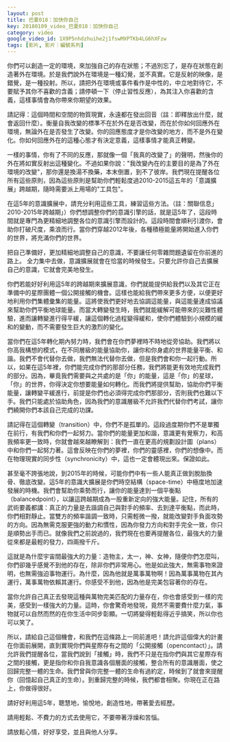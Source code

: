 ```yaml
---
layout: post
title: 巴夏018：加快你自己
key: 20180109_video_巴夏018：加快你自己
category: video
google_video_id: 1X9P5nhdzhuihe2j1fswMXPTKb4LG6hXFzw
tags: [影片, 影片｜編號系列]
---
```



你們可以創造一定的環境，來加強自己的存在狀態；不過別忘了，是存在狀態在創造著外在環境。於是我們說外在環境是一種幻覺，並不真實。它是反射的映像，是錯覺，是一種投射。所以，請把外在環境或事件看作是中性的，中立地對待它，不要賦予其你不喜歡的含義；請停頓一下（停止習性反應），為其注入你喜歡的含義，這樣事情會為你帶來你期望的效果。

請記得：這個時間和空間的物質現實，永遠都在發出回音（註：即釋放出什麼，就會返回什麼）。衡量自我改變的標準不在於外在是否改變，而在於你如何回應外在環境，無論外在是否發生了改變。你的回應態度才是你改變的地方，而不是外在變化。你如何回應外在的這種心態才有決定意義，這樣事情才能真正轉變。

一樣的事情，你有了不同的反應，那就像一個「我真的改變了」的聲明，然後你的外在將如實反射出這種變化。不過如果你說："我改變內在的主要目的是為了外在環境的改變"，那你還是換湯不換藥，本末倒置，到不了彼岸。我們現在提醒各位所有這些原則，因為這些原則是幫助你們輕鬆度過2010-2015這五年的「意識擴展」跨越期，隨時需要派上用場的"工具包"。

在這5年的意識擴展中，請充分利用這些工具，練習這些方法。（註：關聯信息」2010-2015年跨越期」）你們想調整你們的意識引擎的話，就是這5年了，這段時間就是專門為更精細地調整各位的意識引擎而設計的。這段時間會順利引渡你，會助你打破尺度，乘浪而行。當你們穿越2012年後，各種積極能量將開始進入你們的世界，將充滿你們的世界。

把自己準備好，更加精細地調整自己的意識，不要讓任何零雜問題遺留在你前進的路上。
全力集中去做，意識擴展就會在恰當的時候發生。只要允許你自己去擴展自己的意識，它就會完美地發生。

你們若能好好利用這5年的跨越期來擴展意識，你們就能提供給我們以及其它正在準備中的星際團體一個公開接觸的機會。這樣也能給我們帶來更多方便，以便更好地利用你們集體彙集的能量。這將使我們更好地去協調這能量，與這能量達成協議來幫助你們平衡地球能量。而當大轉變發生時，我們就能緩解可能帶來的災難性體驗，進而讓轉變進行得平緩，讓這個轉化過程變得緩和，使你們體驗到小規模的緩和的變動，而不需要發生巨大的激烈的變化。

當你們在這5年轉化期內努力時，我們會在你們夢裡時不時地從旁協助。我們將以你高我構想的模式，在不同層級的能量協助你，讓你和你身處的世界能量平衡、和諧。我們不會代替你去做，我們無法代替你去做，但是我們會和你一起行動。所以，如果在這5年裡，你們能完成你們的那部分任務，我們將能更有效地完成我們的部分。因為，畢竟我們需要與之共處的是「你」的能量，這是「你」的星球，「你」的世界，你得決定你想要能量如何轉化。而我們將提供幫助，協助你們平衡能量，讓轉變平緩進行，前提是你們也必須得完成你們那部分，否則我們也難以下手。我們只能處於協助角色，因為我們的意識層級不允許我們代替你們考試，讓你們繞開你們本該自己完成的功課。

請記得在這個轉變（transition）中，你們不是孤單的。這段過度期你們不是單獨在前行，有我們和你們一起努力。當你們的能量更加和諧，意識更有覺察力，和高我頻率更一致時，你就會越來越瞭解到：我們一直在更高的規劃設計圖（plans）中和你們一起努力著。這會反映在你們的夢裡，你們的靈感裡，你們的想像中。而在物理現實的同步性（synchronicity）中，這也一定會體現出來。保證如此。

甚至毫不誇張地說，到2015年的時候，可能你們中有一些人能真正做到脫胎換骨、徹底改變。這5年的意識大擴展是你們時空結構（space-time）中極度地加速發展的時機。我們會幫助你乘勢而行，讓你的能量達到一個平衡點（balancedpoint），以讓這跨越期成為一股重新定向的強大能量。記住，所有的武術要義都講：真正的力量是去諧調自己與對手的頻率、去到達平衡點，而此時，你們相對靜止。當雙方的頻率諧調一致時，只需輕微一撥，就能改變對手負面攻勢的方向。因為無需克服更強的動力和慣性，因為你發力方向和對手完全一致，你只是順勢出手而已。就像我們之前說過的，我們現在也要再提醒各位，最強大的力量從來都是最輕的發力，四兩撥千斤。

這就是為什麼宇宙間最強大的力量：造物主，太一，神、女神，隨便你們怎麼叫，你們卻幾乎感覺不到他的存在，除非你們非常用心。他是如此強大，無需事物來證明，也無需強迫事物運行。為什麼，因為他就是萬事萬物啊！因為萬事萬物在其內運行，萬事萬物依賴其運行。你感受不到他，因為他是完美包容著你的存在。

當你允許自己真正去發現這種與萬物完美匹配的力量存在，你也會感受到一樣的完美，感受到一樣強大的力量。這時，你會驚奇地發現，竟然不需要費什麼力氣，事物就可以自然而然的在你生活中同步彰顯。一切將變得輕鬆得近乎搞笑，所以你也可以笑了。

所以，請給自己這個機會，和我們在這條路上一同前進吧！請允許這個偉大的計畫在你面前展開，直到實現你們與星際存有之間的「公開接觸（opencontact）」。請允許我們提醒各位，當我們說到「接觸」時，我們不只是在指你們與其它星際存有之間的接觸，更是指你和你自我意識各個層面的接觸，整合所有的意識層面，使之回歸完整一體的生命。我們曾與你完整一體的生命有過約定，時候到了就會來提醒你（回憶起自己真正的生命）。到重歸完整的時候，我們都會相聚。你現在正在路上，你做得很好。

請好好利用這5年，聰慧地，愉悅地，創造性地，帶著愛去經歷。

請用輕鬆、不費力的方式去使用它，不要帶著浮燥和苦惱。

請放鬆心情，好好享受，並且與他人分享。
